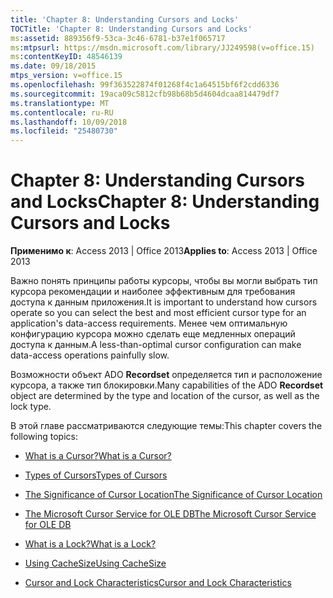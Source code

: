 ```yaml
---
title: 'Chapter 8: Understanding Cursors and Locks'
TOCTitle: 'Chapter 8: Understanding Cursors and Locks'
ms:assetid: 889356f9-53ca-3c46-6781-b37e1f065717
ms:mtpsurl: https://msdn.microsoft.com/library/JJ249598(v=office.15)
ms:contentKeyID: 48546139
ms.date: 09/18/2015
mtps_version: v=office.15
ms.openlocfilehash: 99f363522874f01268f4c1a64515bf6f2cdd6336
ms.sourcegitcommit: 19aca09c5812cfb98b68b5d4604dcaa814479df7
ms.translationtype: MT
ms.contentlocale: ru-RU
ms.lasthandoff: 10/09/2018
ms.locfileid: "25480730"
---
```

# <a name="chapter-8-understanding-cursors-and-locks"></a><span data-ttu-id="0c016-102">Chapter 8: Understanding Cursors and Locks</span><span class="sxs-lookup"><span data-stu-id="0c016-102">Chapter 8: Understanding Cursors and Locks</span></span>


<span data-ttu-id="0c016-103">**Применимо к**: Access 2013 | Office 2013</span><span class="sxs-lookup"><span data-stu-id="0c016-103">**Applies to**: Access 2013 | Office 2013</span></span>

<span data-ttu-id="0c016-104">Важно понять принципы работы курсоры, чтобы вы могли выбрать тип курсора рекомендации и наиболее эффективным для требования доступа к данным приложения.</span><span class="sxs-lookup"><span data-stu-id="0c016-104">It is important to understand how cursors operate so you can select the best and most efficient cursor type for an application's data-access requirements.</span></span> <span data-ttu-id="0c016-105">Менее чем оптимальную конфигурацию курсора можно сделать еще медленных операций доступа к данным.</span><span class="sxs-lookup"><span data-stu-id="0c016-105">A less-than-optimal cursor configuration can make data-access operations painfully slow.</span></span>

<span data-ttu-id="0c016-106">Возможности объект ADO **Recordset** определяется тип и расположение курсора, а также тип блокировки.</span><span class="sxs-lookup"><span data-stu-id="0c016-106">Many capabilities of the ADO **Recordset** object are determined by the type and location of the cursor, as well as the lock type.</span></span>

<span data-ttu-id="0c016-107">В этой главе рассматриваются следующие темы:</span><span class="sxs-lookup"><span data-stu-id="0c016-107">This chapter covers the following topics:</span></span>

  - [<span data-ttu-id="0c016-108">What is a Cursor?</span><span class="sxs-lookup"><span data-stu-id="0c016-108">What is a Cursor?</span></span>](what-is-a-cursor.md)

  - [<span data-ttu-id="0c016-109">Types of Cursors</span><span class="sxs-lookup"><span data-stu-id="0c016-109">Types of Cursors</span></span>](types-of-cursors.md)

  - [<span data-ttu-id="0c016-110">The Significance of Cursor Location</span><span class="sxs-lookup"><span data-stu-id="0c016-110">The Significance of Cursor Location</span></span>](the-significance-of-cursor-location.md)

  - [<span data-ttu-id="0c016-111">The Microsoft Cursor Service for OLE DB</span><span class="sxs-lookup"><span data-stu-id="0c016-111">The Microsoft Cursor Service for OLE DB</span></span>](the-microsoft-cursor-service-for-ole-db.md)

  - [<span data-ttu-id="0c016-112">What is a Lock?</span><span class="sxs-lookup"><span data-stu-id="0c016-112">What is a Lock?</span></span>](what-is-a-lock.md)

  - [<span data-ttu-id="0c016-113">Using CacheSize</span><span class="sxs-lookup"><span data-stu-id="0c016-113">Using CacheSize</span></span>](using-cachesize.md)

  - [<span data-ttu-id="0c016-114">Cursor and Lock Characteristics</span><span class="sxs-lookup"><span data-stu-id="0c016-114">Cursor and Lock Characteristics</span></span>](cursor-and-lock-characteristics.md)

